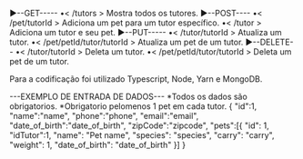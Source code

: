 ►--GET-----
  •< /tutors > Mostra todos os tutores.
►--POST----
  •< /pet/tutorId > Adiciona um pet para um tutor específico.
  •< /tutor > Adiciona um tutor e seu pet.
►--PUT-----
  •< /tutor/tutorId > Atualiza um tutor.
  •< /pet/petId/tutor/tutorId > Atualiza um pet de um tutor.
►--DELETE--
  •< /tutor/tutorId > Deleta um tutor.
  •< /pet/petId/tutor/tutorId > Deleta um pet de um tutor.

Para a codificação foi utilizado Typescript, Node, Yarn e MongoDB.

---EXEMPLO DE ENTRADA DE DADOS---
*Todos os dados são obrigatorios.
*Obrigatorio pelomenos 1 pet em cada tutor.
{
	"id":1,
	"name":"name",
	"phone":"phone",
	"email":"email",
	"date_of_birth":"date_of_birth",
	"zipCode":"zipcode",
	"pets":[{
				"id": 1,
				"idTutor":1,
				"name": "Pet name",
				"species": "species",
				"carry": "carry",
				"weight": 1,
				"date_of_birth": "date_of_birth"
				}]
}
